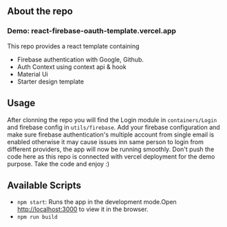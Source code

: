 ## About the repo
### Demo: react-firebase-oauth-template.vercel.app

This repo provides a react template containing 
  - Firebase authentication with Google, Github.
  - Auth Context using context api & hook
  - Material Ui
  - Starter design template

## Usage

After clonning the repo you will find the Login module in `containers/Login` and firebase config in `utils/firebase`.
Add your firebase configuration and make sure firebase authentication's multiple account from single email is enabled otherwise it may cause issues inn same person to login from different providers, the app will now be running smoothly.
Don't push the code here as this repo is connected with vercel deployment for the demo purpose. Take the code and enjoy :) 

## Available Scripts
  - `npm start`: Runs the app in the development mode.Open [http://localhost:3000](http://localhost:3000) to view it in the browser.
  - `npm run build`
